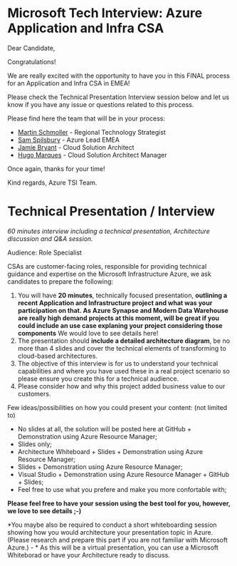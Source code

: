 # Microsoft Tech Interview: Azure Application and Infra CSA

Dear Candidate,

Congratulations!

We are really excited with the opportunity to have you in this FINAL process for an Application and Infra CSA in EMEA!

Please check the Technical Presentation Interview session below and let us know if you have any issue or questions related to this process.

Please find here the team that will be in your process:
* [Martin Schmoller](https://www.linkedin.com/in/martin-schm%C3%B6llerl-3b89592/) - Regional Technology Strategist 
* [Sam Spilsbury](https://www.linkedin.com/in/sam-spilsbury-0515b853/) - Azure Lead EMEA
* [Jamie Bryant](https://www.linkedin.com/in/jamiebryantmcse/) - Cloud Solution Architect
* [Hugo Marques](https://www.linkedin.com/in/hugomarques/) - Cloud Solution Architect Manager

Once again, thanks for your time!

Kind regards,
Azure TSI Team.


# Technical Presentation / Interview

*60 minutes interview including a technical presentation, Architecture discussion and Q&A session.*

Audience: Role Specialist

CSAs are customer-facing roles, responsible for providing technical guidance and expertise on the Microsoft Infrastructure Azure, we ask candidates to prepare the following:

1. You will have **20 minutes**, technically focused presentation, **outlining a recent Application and Infrastructure project and what was your participation on that. As Azure Synapse and Modern Data Warehouse are really high demand projects at this moment, will be great if you could include an use case explaning your project considering those components** We would love to see details here!
2. The presentation should **include a detailed architecture diagram**, be no more than 4 slides and cover the technical elements of transforming to cloud-based architectures.
3. The objective of this interview is for us to understand your technical capabilities and where you have used these in a real project scenario so please ensure you create this for a technical audience.
4. Please consider how and why this project added business value to our customers.

Few ideas/possibilities on how you could present your content: (not limited to)
* No slides at all, the solution will be posted here at GitHub + Demonstration using Azure Resource Manager;
* Slides only;
* Architecture Whiteboard + Slides + Demonstration using Azure Resource Manager;
* Slides  + Demonstration using Azure Resource Manager;
* Visual Studio + Demonstration using Azure Resource Manager + GitHub + Slides;
* Feel free to use what you prefere and make you more confortable with;

**Please feel free to have your session using the best tool for you, however, we love to see details ;-)**

*You maybe also be required to conduct a short whiteboarding session showing how you would architecture your presentation topic in Azure. (Please research and prepare this part if you are not familiar with Microsoft Azure.) - * As this will be a virtual presentation, you can use a Microsoft Whiteborad or have your Architecture ready to discuss.
